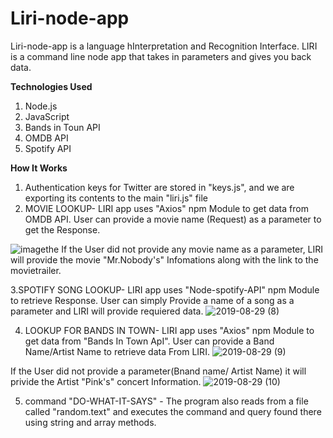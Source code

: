 # Liri-node-app
Liri-node-app is a language hInterpretation and Recognition Interface. LIRI is a command line node app that takes in parameters and gives you back data.

**Technologies Used**
1. Node.js
2. JavaScript
3. Bands in Toun API
4. OMDB API
5. Spotify API

**How It Works**
1. Authentication keys for Twitter are stored in "keys.js", and we are exporting its contents to the main "liri.js" file
2. MOVIE LOOKUP-  LIRI app uses "Axios" npm Module to get data from OMDB API. User can provide a movie name (Request) as a parameter to get the Response.

![image](https://user-images.githubusercontent.com/51638449/63966218-c1e60e80-ca68-11e9-8516-d12ab26ea6ea.png)the
 If the User did not provide any movie name as a parameter, LIRI will provide the movie "Mr.Nobody's" Infomations along with the link to the movietrailer. 

 3.SPOTIFY SONG LOOKUP- LIRI app uses "Node-spotify-API" npm Module to retrieve Response. User can simply Provide a name of a song as a     parameter and LIRI will provide requiered data.
 ![2019-08-29 (8)](https://user-images.githubusercontent.com/51638449/63968157-ffe53180-ca6c-11e9-9f85-a18460d6b253.png)


 4. LOOKUP FOR BANDS IN TOWN- LIRI app uses "Axios" npm Module to get data from "Bands In Town ApI". User can provide a Band Name/Artist      Name to retrieve data From LIRI.
  ![2019-08-29 (9)](https://user-images.githubusercontent.com/51638449/63968354-839f1e00-ca6d-11e9-92ef-8205ac44230d.png)


  If the User did not provide a parameter(Bnand name/ Artist Name) it will privide the Artist "Pink's" concert Information.
  ![2019-08-29 (10)](https://user-images.githubusercontent.com/51638449/63968703-49824c00-ca6e-11e9-9f99-fd354c858a5b.png)


5. command "DO-WHAT-IT-SAYS" - The program also reads from a file called "random.text" and executes the command and query found there using string and array methods.



